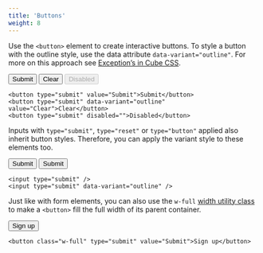 ```yaml
---
title: 'Buttons'
weight: 8
---
```


Use the `<button>` element to create interactive buttons. To style a button with the outline style, use the data attribute `data-variant="outline"`. For more on this approach see [Exception’s in Cube CSS](https://cube.fyi/exception.html). 

<div class="flow" style="--flow-space: 1rem;">
  <button type="submit" value="Submit">Submit</button>
  <button type="submit" data-variant="outline" value="Clear">Clear</button>
  <button type="submit" disabled="">Disabled</button>
</div>

```
<button type="submit" value="Submit">Submit</button>
<button type="submit" data-variant="outline" value="Clear">Clear</button>
<button type="submit" disabled="">Disabled</button>
```

Inputs with `type="submit"`, `type="reset"` or `type="button"` applied also inherit button styles. Therefore, you can apply the variant style to these elements too.

<input type="submit" />
<input type="submit" data-variant="outline" />

```
<input type="submit" />
<input type="submit" data-variant="outline" />
```

Just like with form elements, you can also use the `w-full`  [width utility class](/utilities#width) to make a `<button>` fill the full width of its parent container.

<div class="flow">
<button class="w-full" type="submit" value="Submit">Sign up</button>
</div>

```
<button class="w-full" type="submit" value="Submit">Sign up</button>
```
